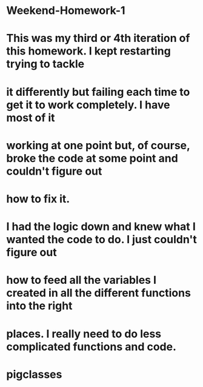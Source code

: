 # Weekend-Homework-1

# This was my third or 4th iteration of this homework. I kept restarting trying to tackle
# it differently but failing each time to get it to work completely. I have most of it
# working at one point but, of course, broke the code at some point and couldn't figure out
# how to fix it. 

# I had the logic down and knew what I wanted the code to do. I just couldn't figure out
# how to feed all the variables I created in all the different functions into the right
# places. I really need to do less complicated functions and code.
# pigclasses
